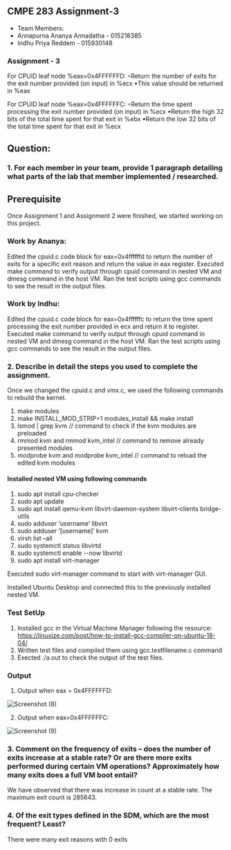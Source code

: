 ## CMPE 283 Assignment-3
- Team Members: 
- Annapurna Ananya Annadatha - 015218385
- Indhu Priya Reddem - 015930148

### Assignment - 3

For CPUID leaf node %eax=0x4FFFFFFD:
◦Return the number of exits for the exit number provided (on input) in %ecx
▪This value should be returned in %eax 

For CPUID leaf node %eax=0x4FFFFFFC: 
◦Return the time spent processing the exit number provided (on input) in %ecx
▪Return the high 32 bits of the total time spent for that exit in %ebx
▪Return the low 32 bits of the total time spent for that exit in %ecx

## Question: 
### 1. For each member in your team, provide 1 paragraph detailing what parts of the lab that member implemented / researched. 

## Prerequisite 
Once Assignment 1 and Assignment 2 were finished, we started working on this project.

### Work by Ananya:
Edited the cpuid.c code block for eax=0x4ffffffd to return the number of exits for a specific exit reason and return the value in eax register. 
Executed make command to verify output through cpuid command in nested VM and dmesg command in the host VM. Ran the test scripts using gcc commands to see the result in the output files.

### Work by Indhu: 
Edited the cpuid.c code block for eax=0x4ffffffc to return the time spent processing the exit number provided in ecx and return it to register.
Executed make command to verify output through cpuid command in nested VM and dmesg command in the host VM. Ran the test scripts using gcc commands to see the result in the output files.

### 2. Describe in detail the steps you used to complete the assignment. 
Once we changed the cpuid.c and vmx.c, we used the following commands to rebuild the kernel.
1. make modules 
2. make INSTALL_MOD_STRIP=1 modules_install && make install
3. lsmod | grep kvm // command to check if the kvm modules are preloaded
4. rmmod kvm and rmmod kvm_intel // command to remove already presented modules
5. modprobe kvm and modprobe kvm_intel // command to reload the edited kvm modules

#### Installed nested VM using following commands
1. sudo apt install cpu-checker
2. sudo apt update
3. sudo apt install qemu-kvm libvirt-daemon-system libvirt-clients bridge-utils
4. sudo adduser ‘username’ libvirt
5. sudo adduser ‘[username]’ kvm
6. virsh list –all
7. sudo systemctl status libvirtd
8. sudo systemctl enable --now libvirtd
9. sudo apt install virt-manager

Executed sudo virt-manager command to start with virt-manager GUI.

Installed Ubuntu Desktop and connected this to the previously installed nested VM.

### Test SetUp
1. Installed gcc in the Virtual Machine Manager following the resource: https://linuxize.com/post/how-to-install-gcc-compiler-on-ubuntu-18-04/
2. Written test files and compiled them using gcc.testfilename.c command 
3. Exected ./a.out to check the output of the test files.

### Output 
1. Output when eax = 0x4FFFFFFD:

![Screenshot (8)](https://user-images.githubusercontent.com/48903573/166091658-609b2d53-10eb-4d17-8db7-35219bce1654.png)


2. Output when eax=0x4FFFFFFC:

![Screenshot (9)](https://user-images.githubusercontent.com/48903573/166091663-9324d383-7a57-4a5d-8495-2bad80cfaf2f.png)

### 3. Comment on the frequency of exits – does the number of exits increase at a stable rate? Or are there more exits performed during certain VM operations? Approximately how many exits does a full VM boot entail?
We have observed that there was increase in count at a stable rate. The maximum exit count is 285643.

### 4. Of the exit types defined in the SDM, which are the most frequent? Least?
There were many exit reasons with 0 exits




